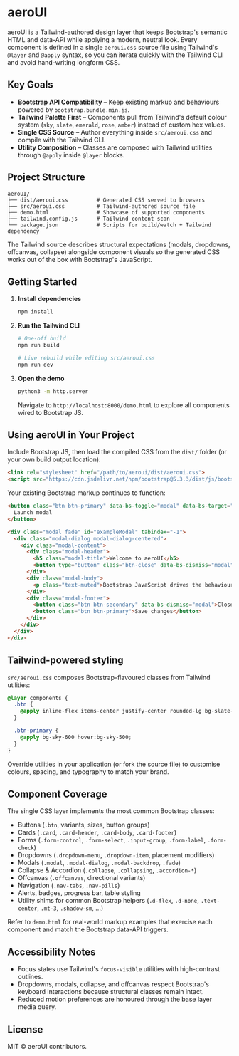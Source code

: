 # aeroUI

aeroUI is a Tailwind-authored design layer that keeps Bootstrap's semantic HTML and data-API while applying a modern, neutral look. Every component is defined in a single `aeroui.css` source file using Tailwind's `@layer` and `@apply` syntax, so you can iterate quickly with the Tailwind CLI and avoid hand-writing longform CSS.

## Key Goals

- **Bootstrap API Compatibility** – Keep existing markup and behaviours powered by `bootstrap.bundle.min.js`.
- **Tailwind Palette First** – Components pull from Tailwind's default colour system (`sky`, `slate`, `emerald`, `rose`, `amber`) instead of custom hex values.
- **Single CSS Source** – Author everything inside `src/aeroui.css` and compile with the Tailwind CLI.
- **Utility Composition** – Classes are composed with Tailwind utilities through `@apply` inside `@layer` blocks.

## Project Structure

```
aeroUI/
├── dist/aeroui.css         # Generated CSS served to browsers
├── src/aeroui.css          # Tailwind-authored source file
├── demo.html               # Showcase of supported components
├── tailwind.config.js      # Tailwind content scan
└── package.json            # Scripts for build/watch + Tailwind dependency
```

The Tailwind source describes structural expectations (modals, dropdowns, offcanvas, collapse) alongside component visuals so the generated CSS works out of the box with Bootstrap's JavaScript.

## Getting Started

1. **Install dependencies**
   ```bash
   npm install
   ```

2. **Run the Tailwind CLI**
   ```bash
   # One-off build
   npm run build

   # Live rebuild while editing src/aeroui.css
   npm run dev
   ```

3. **Open the demo**
   ```bash
   python3 -m http.server
   ```
   Navigate to `http://localhost:8000/demo.html` to explore all components wired to Bootstrap JS.

## Using aeroUI in Your Project

Include Bootstrap JS, then load the compiled CSS from the `dist/` folder (or your own build output location):

```html
<link rel="stylesheet" href="/path/to/aeroui/dist/aeroui.css">
<script src="https://cdn.jsdelivr.net/npm/bootstrap@5.3.3/dist/js/bootstrap.bundle.min.js"></script>
```

Your existing Bootstrap markup continues to function:

```html
<button class="btn btn-primary" data-bs-toggle="modal" data-bs-target="#exampleModal">
  Launch modal
</button>

<div class="modal fade" id="exampleModal" tabindex="-1">
  <div class="modal-dialog modal-dialog-centered">
    <div class="modal-content">
      <div class="modal-header">
        <h5 class="modal-title">Welcome to aeroUI</h5>
        <button type="button" class="btn-close" data-bs-dismiss="modal" aria-label="Close"></button>
      </div>
      <div class="modal-body">
        <p class="text-muted">Bootstrap JavaScript drives the behaviour while Tailwind utilities provide the visuals.</p>
      </div>
      <div class="modal-footer">
        <button class="btn btn-secondary" data-bs-dismiss="modal">Close</button>
        <button class="btn btn-primary">Save changes</button>
      </div>
    </div>
  </div>
</div>
```

## Tailwind-powered styling

`src/aeroui.css` composes Bootstrap-flavoured classes from Tailwind utilities:

```css
@layer components {
  .btn {
    @apply inline-flex items-center justify-center rounded-lg bg-slate-900 px-4 py-2 text-sm font-medium text-white shadow-sm transition-colors focus-visible:outline focus-visible:outline-2 focus-visible:outline-offset-2 focus-visible:outline-sky-500;
  }

  .btn-primary {
    @apply bg-sky-600 hover:bg-sky-500;
  }
}
```

Override utilities in your application (or fork the source file) to customise colours, spacing, and typography to match your brand.

## Component Coverage

The single CSS layer implements the most common Bootstrap classes:

- Buttons (`.btn`, variants, sizes, button groups)
- Cards (`.card`, `.card-header`, `.card-body`, `.card-footer`)
- Forms (`.form-control`, `.form-select`, `.input-group`, `.form-label`, `.form-check`)
- Dropdowns (`.dropdown-menu`, `.dropdown-item`, placement modifiers)
- Modals (`.modal`, `.modal-dialog`, `.modal-backdrop`, `.fade`)
- Collapse & Accordion (`.collapse`, `.collapsing`, `.accordion-*`)
- Offcanvas (`.offcanvas`, directional variants)
- Navigation (`.nav-tabs`, `.nav-pills`)
- Alerts, badges, progress bar, table styling
- Utility shims for common Bootstrap helpers (`.d-flex`, `.d-none`, `.text-center`, `.mt-3`, `.shadow-sm`, ...)

Refer to `demo.html` for real-world markup examples that exercise each component and match the Bootstrap data-API triggers.

## Accessibility Notes

- Focus states use Tailwind's `focus-visible` utilities with high-contrast outlines.
- Dropdowns, modals, collapse, and offcanvas respect Bootstrap's keyboard interactions because structural classes remain intact.
- Reduced motion preferences are honoured through the base layer media query.

## License

MIT © aeroUI contributors.
